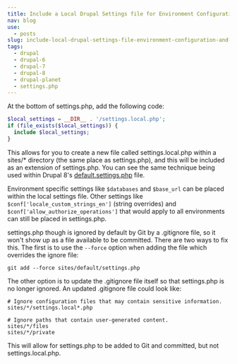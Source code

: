 ```yaml
---
title: Include a Local Drupal Settings file for Environment Configuration and Overrides
nav: blog
use:
  - posts
slug: include-local-drupal-settings-file-environment-configuration-and-overrides
tags:
  - drupal
  - drupal-6
  - drupal-7
  - drupal-8
  - drupal-planet
  - settings.php
---
```

At the bottom of settings.php, add the following code:

~~~php
$local_settings = __DIR__ . '/settings.local.php';
if (file_exists($local_settings)) {
  include $local_settings;
}
~~~

This allows for you to create a new file called settings.local.php within a sites/* directory (the same place as settings.php), and this will be included as an extension of settings.php. You can see the same technique being used within Drupal 8's [default.settings.php](http://cgit.drupalcode.org/drupal/tree/sites/default/default.settings.php#n621) file.

Environment specific settings like `$databases` and `$base_url` can be placed within the local settings file. Other settings like `$conf['locale_custom_strings_en']` (string overrides) and `$conf['allow_authorize_operations']` that would apply to all environments can still be placed in settings.php. 

settings.php though is ignored by default by Git by a .gitignore file, so it won't show up as a file available to be committed. There are two ways to fix this. The first is to use the `--force` option when adding the file which overrides the ignore file:

    git add --force sites/default/settings.php

The other option is to update the .gitignore file itself so that settings.php is no longer ignored. An updated .gitignore file could look like:

~~~
# Ignore configuration files that may contain sensitive information.
sites/*/settings.local*.php

# Ignore paths that contain user-generated content.
sites/*/files
sites/*/private
~~~

This will allow for settings.php to be added to Git and committed, but not settings.local.php.